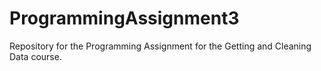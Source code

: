 # ProgrammingAssignment3
Repository for the Programming Assignment for the Getting and Cleaning Data course.
